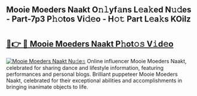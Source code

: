 ## Mooie Moeders Naakt O𝚗𝚕yf𝚊ns L𝚎a𝚔ed N𝚞𝚍es - Part-7p3 P𝚑𝚘tos Vi𝚍𝚎o - H𝚘𝚝 Part L𝚎a𝚔s KOiIz

# <h2><a href="http://kf6yj7.oniu.top/?m=Mooie+Moeders+Naakt">🔗👉 🔴 Mooie Moeders Naakt P𝚑ot𝚘𝚜 V𝚒d𝚎o</a></h2>

[![Mooie Moeders Naakt Nu𝚍e𝚜](https://i.imgur.com/0qMVB7G.gif)](http://kf6yj7.oniu.top/?m=Mooie+Moeders+Naakt)
Online influencer Mooie Moeders Naakt, celebrated for sharing dance and lifestyle information, featuring performances and personal blogs. Brilliant puppeteer Mooie Moeders Naakt, celebrated for their exceptional abilities and accomplishments in bringing inanimate objects to life.  
